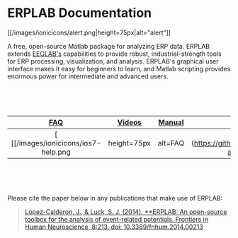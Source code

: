 # ERPLAB Documentation

[[/images/ionicicons/alert.png|height=75px|alt="alert"]]

A free, open-source Matlab package for analyzing ERP data.  ERPLAB extends [EEGLAB's](http://sccn.ucsd.edu/eeglab/) capabilities to provide robust, industrial-strength tools for ERP processing, visualization, and analysis.  ERPLAB's graphical user interface makes it easy for beginners to learn, and Matlab scripting provides enormous power for intermediate and advanced users.  

<br>
<br>
<br>

[FAQ](https://github.com/lucklab/erplab/wiki/Troubleshooting-and-Frequently-Asked-Questions)|[Videos](https://github.com/lucklab/erplab/wiki/Videos)|[Manual](https://github.com/lucklab/erplab/wiki/Manual)|[Tutorial](https://github.com/lucklab/erplab/wiki/Tutorial)|[Scripting Guide](https://github.com/lucklab/erplab/wiki/Manual)|[Data Files](http://dl.dropbox.com/u/3711923/Test_Data.zip)
:--------: | :--------: | :--------: | :--------: | :--------: | :--------:
[ [[/images/ionicicons/ios7-help.png | height=75px | alt=FAQ | href=www.google.com]] ](https://github.com/lucklab/erplab/wiki/Troubleshooting-and-Frequently-Asked-Questions) | [ [[/images/ionicicons/ios7-monitor.png | height=75px | alt=video]] ](https://github.com/lucklab/erplab/wiki/Videos) | [[[/images/ionicicons/ios7-information.png|height=75px|alt=manual]]](https://github.com/lucklab/erplab/wiki/Manual) | [[[/images/ionicicons/ios7-copy.png|height=75px|alt=tutorial]]](https://github.com/lucklab/erplab/wiki/Tutorial) | [[[/images/ionicicons/ios7-paper-outline.png|height=75px|alt=scripting guide]]](https://github.com/lucklab/erplab/wiki/Scripting-Guide) | [ [[/images/ionicicons/ios7-download.png|height=75px|alt=data]]](http://dl.dropbox.com/u/3711923/Test_Data.zip)

<br>
<br>
<br>



Please cite the paper below in any publications that make use of ERPLAB:
> [Lopez-Calderon, J., & Luck, S. J. (2014). **ERPLAB: An open-source toolbox for the analysis of event-related potentials. Frontiers in Human Neuroscience, 8:213. doi: 10.3389/fnhum.2014.00213](http://journal.frontiersin.org/Journal/10.3389/fnhum.2014.00213/)
